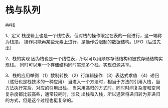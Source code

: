 # 栈与队列

##栈

1、定义
栈逻辑上也是一个线性表，但对栈的操作限定在表的一段进行，这一端称为栈顶。
操作只能再某些元素上进行，是操作受限制的数据结构。LIFO（后进先出）

2、栈的实现
因为栈也是一个线性表，所以可以用顺序存储结构和链式存储结构实现栈。
同时可以用一个存储结构同时实现多个栈，实现资源共享。

3、栈的应用举例
（1）数制转换
（2）行编辑操作
（3）表达式求值
（4）递归（递归也是栈技术的一种应用）
当进入一个方法时，相当于方法的引用入栈，当方法执行完后，对应的引用出栈。
当采用递归的方式时，同时时间复杂度和空间复杂度都比较高些，通常较耗时，涉及
出栈和入栈，所以通常将递归转为非递归的方式，但是这个过程也挺复杂的。

